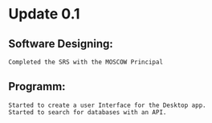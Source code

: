 # Update 0.1 
Software Designing:
--------------------
	Completed the SRS with the MOSCOW Principal

Programm:
-------------------
	Started to create a user Interface for the Desktop app.
	Started to search for databases with an API.
